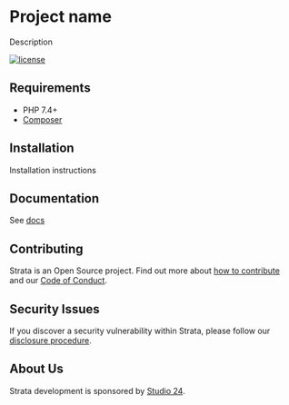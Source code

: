 # Project name

Description
 
[![license][license-badge]][LICENSE]

## Requirements

* PHP 7.4+
* [Composer](https://getcomposer.org/)

## Installation

Installation instructions

## Documentation

See [docs](docs/README.md) 

## Contributing

Strata is an Open Source project. Find out more about [how to contribute](CONTRIBUTING.md) and our 
[Code of Conduct](https://github.com/strata/frontend/blob/main/CODE_OF_CONDUCT.md).

## Security Issues

If you discover a security vulnerability within Strata, please follow our [disclosure procedure](https://github.com/strata/frontend/blob/main/SECURITY.md).

## About Us

Strata development is sponsored by [Studio 24](https://www.studio24.net/).

[CHANGELOG]: ./CHANGELOG.md
[LICENSE]: ./LICENSE
[license-badge]: https://img.shields.io/badge/license-MIT-blue.svg
